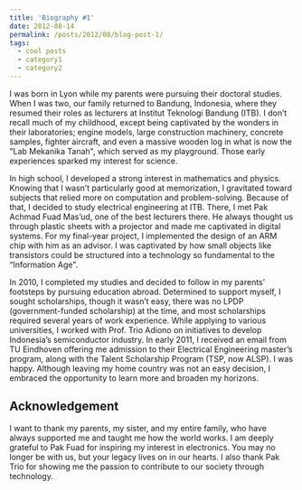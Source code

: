 ```yaml
---
title: 'Biography #1'
date: 2012-08-14
permalink: /posts/2012/08/blog-post-1/
tags:
  - cool posts
  - category1
  - category2
---
```


I was born in Lyon while my parents were pursuing their doctoral studies. When I was two, our family returned to Bandung, Indonesia, where they resumed their roles as lecturers at Institut Teknologi Bandung (ITB). I don’t recall much of my childhood, except being captivated by the wonders in their laboratories; engine models, large construction machinery, concrete samples, fighter aircraft, and even a massive wooden log in what is now the "Lab Mekanika Tanah", which served as my playground. Those early experiences sparked my interest for science.

In high school, I developed a strong interest in mathematics and physics. Knowing that I wasn’t particularly good at memorization, I gravitated toward subjects that relied more on computation and problem-solving. Because of that, I decided to study electrical engineering at ITB. There, I met Pak Achmad Fuad Mas’ud, one of the best lecturers there. He always thought us through plastic sheets with a projector and made me captivated in digital systems. For my final-year project, I implemented the design of an ARM chip with him as an advisor. I was captivated by how small objects like transistors could be structured into a technology so fundamental to the “Information Age". 

In 2010, I completed my studies and decided to follow in my parents’ footsteps by pursuing education abroad. Determined to support myself, I sought scholarships, though it wasn’t easy, there was no LPDP (government-funded scholarship) at the time, and most scholarships required several years of work experience. While applying to various universities, I worked with Prof. Trio Adiono on initiatives to develop Indonesia’s semiconductor industry. In early 2011, I received an email from TU Eindhoven offering me admission to their Electrical Engineering master’s program, along with the Talent Scholarship Program (TSP, now ALSP). I was happy. Although leaving my home country was not an easy decision, I embraced the opportunity to learn more and broaden my horizons.

## Acknowledgement
I want to thank my parents, my sister, and my entire family, who have always supported me and taught me how the world works.
I am deeply grateful to Pak Fuad for inspiring my interest in electronics. You may no longer be with us, but your legacy lives on in our hearts.
I also thank Pak Trio for showing me the passion to contribute to our society through technology.

